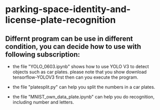 # parking-space-identity-and-license-plate-recognition
## Differnt program can be use in different condition, you can decide how to use with following subscription:
* the file "YOLO_0603.ipynb" shows how to use YOLO V3 to detect objects such as car plates. 
please note that you show download tensorflow-YOLOV3 first then can you execute the program.

* the file "platesplit.py" can help you split the numbers in a car plates.
* the file "MNIST_own_data_plate.ipynb" can help you do recognition, including number and letters.
